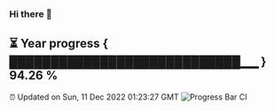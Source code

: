 ### Hi there 👋
⏳ Year progress { ████████████████████████████▁▁ } 94.26 %
---
⏰ Updated on Sun, 11 Dec 2022 01:23:27 GMT
![Progress Bar CI](https://github.com/liununu/liununu/workflows/Progress%20Bar%20CI/badge.svg)

